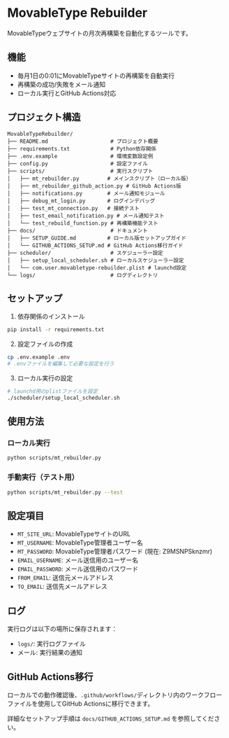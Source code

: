 # MovableType Rebuilder

MovableTypeウェブサイトの月次再構築を自動化するツールです。

## 機能

- 毎月1日の0:01にMovableTypeサイトの再構築を自動実行
- 再構築の成功/失敗をメール通知
- ローカル実行とGitHub Actions対応

## プロジェクト構造

```
MovableTypeRebuilder/
├── README.md                    # プロジェクト概要
├── requirements.txt             # Python依存関係
├── .env.example                 # 環境変数設定例
├── config.py                    # 設定ファイル
├── scripts/                     # 実行スクリプト
│   ├── mt_rebuilder.py         # メインスクリプト（ローカル版）
│   ├── mt_rebuilder_github_action.py # GitHub Actions版
│   ├── notifications.py        # メール通知モジュール
│   ├── debug_mt_login.py       # ログインデバッグ
│   ├── test_mt_connection.py   # 接続テスト
│   ├── test_email_notification.py # メール通知テスト
│   └── test_rebuild_function.py # 再構築機能テスト
├── docs/                        # ドキュメント
│   ├── SETUP_GUIDE.md          # ローカル版セットアップガイド
│   └── GITHUB_ACTIONS_SETUP.md # GitHub Actions移行ガイド
├── scheduler/                   # スケジューラー設定
│   ├── setup_local_scheduler.sh # ローカルスケジューラー設定
│   └── com.user.movabletype-rebuilder.plist # launchd設定
└── logs/                        # ログディレクトリ
```

## セットアップ

1. 依存関係のインストール
```bash
pip install -r requirements.txt
```

2. 設定ファイルの作成
```bash
cp .env.example .env
# .envファイルを編集して必要な設定を行う
```

3. ローカル実行の設定
```bash
# launchd用のplistファイルを設定
./scheduler/setup_local_scheduler.sh
```

## 使用方法

### ローカル実行
```bash
python scripts/mt_rebuilder.py
```

### 手動実行（テスト用）
```bash
python scripts/mt_rebuilder.py --test
```

## 設定項目

- `MT_SITE_URL`: MovableTypeサイトのURL
- `MT_USERNAME`: MovableType管理者ユーザー名
- `MT_PASSWORD`: MovableType管理者パスワード (現在: Z9MSNPSknzmr)
- `EMAIL_USERNAME`: メール送信用のユーザー名
- `EMAIL_PASSWORD`: メール送信用のパスワード
- `FROM_EMAIL`: 送信元メールアドレス
- `TO_EMAIL`: 送信先メールアドレス

## ログ

実行ログは以下の場所に保存されます：
- `logs/`: 実行ログファイル
- メール: 実行結果の通知

## GitHub Actions移行

ローカルでの動作確認後、`.github/workflows/`ディレクトリ内のワークフローファイルを使用してGitHub Actionsに移行できます。

詳細なセットアップ手順は `docs/GITHUB_ACTIONS_SETUP.md` を参照してください。
